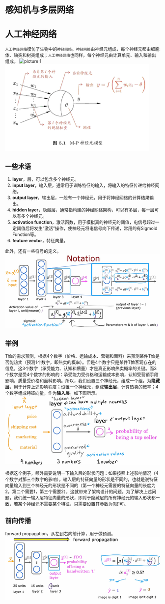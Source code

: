 # 感知机与多层网络

# 人工神经网络
`人工神经网络`模仿了生物中的`神经网络`。`神经网络`由神经元组成，每个神经元都由细胞体、轴突和树突组成；`人工神经网络`也同样，每个神经元由计算单元、输入和输出组成。
![picture 1](assets/images/1684830027962.png)  
![picture 3](assets/images/1684830139186.png)  

## 一些术语
1. **layer**，层，可以包含多个神经元。
2. **input layer**，输入层，通常用于训练特征的输入，将输入的特征传递给神经网络。
3. **output layer**，输出层，一般有一个神经元，用于将神经网络的计算结果输出。
4. **hidden layer**，隐藏层，通常指构建的神经网络架构，可以有多层，每一层可以有多个神经元。
5. **activation function**，激活函数，用于模拟真的神经元的阈值，电信号超过一定阈值后将发生“激活”操作，使神经元将电信号向下传递，常用的有Sigmoid Function等。
6. **feature vector**，特征向量。

此外，还有一些符号的定义。
![picture 5](assets/images/1684846704332.png)  


## 举例
T恤的需求预测，根据4个数字（价格、运输成本、营销和面料）来预测某件T恤是否能热卖（预测1个数字，即热卖的概率）。但是4个数字只是某件T恤客观存在的信息，这3个数字（承受能力、认知和质量）才是真正影响热卖概率的关键。而3个数字是受4个数字的影响的：承受能力受价格和运输成本影响，认知受营销手段影响，质量受价格和面料影响。所以，我们设置三个神经元，组成一个组，为**隐藏层**，用于计算上述影响程度；设置一个神经元，组成**输出层**，计算热卖的概率；4个数字组成特征向量，作为**输入层**。如下图所示。
![picture 4](assets/images/1684832953343.png)  

根据这个例子，额外需要说明一下输入层的形状问题：如果按照上述影响情况（4个数字对那三个数字的影响），输入层的特征向量的形状是不同的，也就是说特征向量输入到三个神经元的形状是不同的（第一个神经元需要的特征向量的长度为2，第二个需要1，第三个需要2），这就带来了架构设计的问题。为了解决上述问题，我们统一输入层特征向量的形状，即对于隐藏层的所有神经元的输入形状都一致，若某个神经元不需要某个特征，只需要设置其参数为0即可。

## 前向传播
forward propagation，从左到右向前计算，用于做预测。
![picture 6](assets/images/1684847314723.png)  
